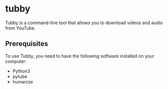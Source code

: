 # tubby

Tubby is a command-line tool that allows you to download videos and audio from YouTube.

## Prerequisites

To use Tubby, you need to have the following software installed on your computer:

* Python3
* pytube
* humanize
